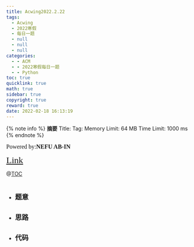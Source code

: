 ```yaml
---
title: Acwing2022.2.22
tags:
  - Acwing
  - 2022寒假
  - 每日一题
  - null
  - null
  - null
categories:
  - - ACM
  - - 2022寒假每日一题
  - - Python
toc: true
quicklink: true
math: true
sidebar: true
copyright: true
reward: true
date: 2022-02-18 16:13:19
---
```



{% note info %}
**摘要**
Title: 
Tag: 
Memory Limit: 64 MB
Time Limit: 1000 ms
{% endnote %}
<!-- more -->

<font size=3 face=楷体>Powered by:**NEFU AB-IN**</font>

<font color=#FFA500 size=5 face=楷体>[Link]()</font>

@[TOC](文章目录)

# <font color=#6495ED size=6></font>

* ## <font size=4 face=粗体>题意</font>

  

* ## <font size=4 face=粗体>思路</font>



* ## <font size=4 face=粗体>代码</font>
